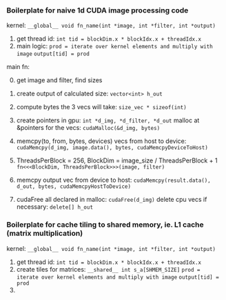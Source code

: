 ### Boilerplate for naive 1d CUDA image processing code

kernel: `__global__ void fn_name(int *image, int *filter, int *output)` 
1. get thread id: `int tid = blockDim.x * blockIdx.x + threadIdx.x`
2. main logic: 
    `prod = iterate over kernel elements and multiply with image`
    `output[tid] = prod` 


main fn:

0. get image and filter, find sizes
1. create output of calculated size: `vector<int> h_out`
2. compute bytes the 3 vecs will take: `size_vec * sizeof(int)`

3. create pointers in gpu: `int *d_img, *d_filter, *d_out`
    malloc at &pointers for the vecs: `cudaMalloc(&d_img, bytes)`

4. memcpy(to, from, bytes, devices) vecs from host to device: 
    `cudaMemcpy(d_img, image.data(), bytes, cudaMemcpyDeviceToHost)`

5. ThreadsPerBlock = 256, BlockDim = image_size / ThreadsPerBlock + 1
    `fn<<<BlockDim, ThreadsPerBlock>>>(image, filter)`

6. memcpy output vec from device to host: 
    `cudaMemcpy(result.data(), d_out, bytes, cudaMemcpyHostToDevice)`

7. cudaFree all declared in malloc: `cudaFree(d_img)`
    delete cpu vecs if necessary: `delete[] h_out`


### Boilerplate for cache tiling to shared memory, ie. L1 cache (matrix multiplication)

kernel: `__global__ void fn_name(int *image, int *filter, int *output)` 
1. get thread id: `int tid = blockDim.x * blockIdx.x + threadIdx.x`
2. create tiles for matrices: `__shared__ int s_a[SHMEM_SIZE]`
    `prod = iterate over kernel elements and multiply with image`
    `output[tid] = prod` 
3. 